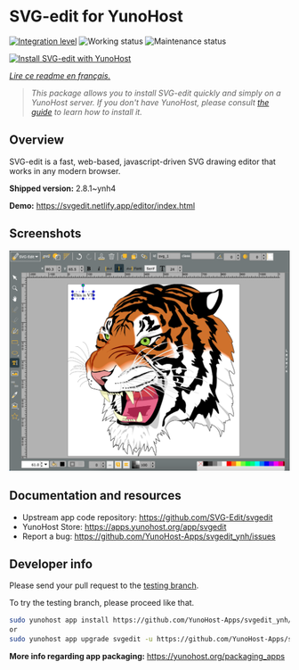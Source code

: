 <!--
N.B.: This README was automatically generated by https://github.com/YunoHost/apps/tree/master/tools/README-generator
It shall NOT be edited by hand.
-->

# SVG-edit for YunoHost

[![Integration level](https://dash.yunohost.org/integration/svgedit.svg)](https://dash.yunohost.org/appci/app/svgedit) ![Working status](https://ci-apps.yunohost.org/ci/badges/svgedit.status.svg) ![Maintenance status](https://ci-apps.yunohost.org/ci/badges/svgedit.maintain.svg)

[![Install SVG-edit with YunoHost](https://install-app.yunohost.org/install-with-yunohost.svg)](https://install-app.yunohost.org/?app=svgedit)

*[Lire ce readme en français.](./README_fr.md)*

> *This package allows you to install SVG-edit quickly and simply on a YunoHost server.
If you don't have YunoHost, please consult [the guide](https://yunohost.org/#/install) to learn how to install it.*

## Overview

SVG-edit is a fast, web-based, javascript-driven SVG drawing editor that works in any modern browser.


**Shipped version:** 2.8.1~ynh4

**Demo:** https://svgedit.netlify.app/editor/index.html

## Screenshots

![Screenshot of SVG-edit](./doc/screenshots/screenshot.png)

## Documentation and resources

* Upstream app code repository: <https://github.com/SVG-Edit/svgedit>
* YunoHost Store: <https://apps.yunohost.org/app/svgedit>
* Report a bug: <https://github.com/YunoHost-Apps/svgedit_ynh/issues>

## Developer info

Please send your pull request to the [testing branch](https://github.com/YunoHost-Apps/svgedit_ynh/tree/testing).

To try the testing branch, please proceed like that.

``` bash
sudo yunohost app install https://github.com/YunoHost-Apps/svgedit_ynh/tree/testing --debug
or
sudo yunohost app upgrade svgedit -u https://github.com/YunoHost-Apps/svgedit_ynh/tree/testing --debug
```

**More info regarding app packaging:** <https://yunohost.org/packaging_apps>

